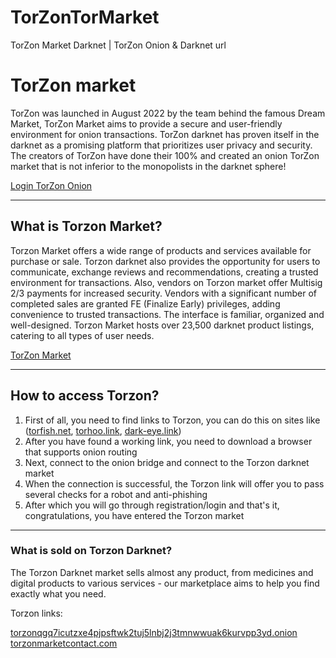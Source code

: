 # TorZonTorMarket
TorZon Market Darknet | TorZon Onion &amp; Darknet url
<body>
  <h1>TorZon market</h1>
  <p>TorZon was launched in August 2022 by the team behind the famous Dream Market, TorZon Market aims to provide a secure and user-friendly environment for onion transactions. TorZon darknet has proven itself in the darknet as a promising platform that prioritizes user privacy and security. The creators of TorZon have done their 100% and created an onion TorZon market that is not inferior to the monopolists in the darknet sphere!</p>
  <a href="http://torzonqgq7icutzxe4pjpsftwk2tuj5lnbj2j3tmnwwuak6kurvpp3yd.onion/">Login TorZon Onion</a>
  <br>
<hr>
  <h2>What is Torzon Market?</h2>
  <p>Torzon Market offers a wide range of products and services available for purchase or sale. Torzon darknet also provides the opportunity for users to communicate, exchange reviews and recommendations, creating a trusted environment for transactions. Also, vendors on Torzon market offer Multisig 2/3 payments for increased security. Vendors with a significant number of completed sales are granted FE (Finalize Early) privileges, adding convenience to trusted transactions. The interface is familiar, organized and well-designed. Torzon Market hosts over 23,500 darknet product listings, catering to all types of user needs.</p>
  <a href="https://torzontormarket.com/">TorZon Market</a>
  <br>
<hr>
  <h2>How to access Torzon?</h2>
  <ol>
    <li>First of all, you need to find links to Torzon, you can do this on sites like (<a href="https://torfish.net/">torfish.net</a>, <a href="https://torhoo.link/">torhoo.link</a>, <a href="https://dark-eye.link/">dark-eye.link</a>)</li>
    <li>After you have found a working link, you need to download a browser that supports onion routing</li>
    <li>Next, connect to the onion bridge and connect to the Torzon darknet market</li>
    <li>When the connection is successful, the Torzon link will offer you to pass several checks for a robot and anti-phishing</li>
    <li>After which you will go through registration/login and that's it, congratulations, you have entered the Torzon market</li>
  </ol>
  <hr>
  <h3>What is sold on Torzon Darknet?</h3>
  <p>The Torzon Darknet market sells almost any product, from medicines and digital products to various services - our marketplace aims to help you find exactly what you need.</p>
  <p>Torzon links:</p>
<a href="http://torzonqgq7icutzxe4pjpsftwk2tuj5lnbj2j3tmnwwuak6kurvpp3yd.onion/">torzonqgq7icutzxe4pjpsftwk2tuj5lnbj2j3tmnwwuak6kurvpp3yd.onion</a>
  <br>
<a href="https://torzontormarket.com/">torzonmarketcontact.com</a>
  <br>
</body>
